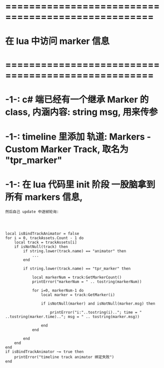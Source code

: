 





# =================================================== #
#        在 lua 中访问 marker 信息
# =================================================== #

# -1-: c# 端已经有一个继承 Marker 的class, 内涵内容: string msg, 用来传参

# -1-: timeline 里添加 轨道: Markers - Custom Marker Track,  取名为 "tpr_marker"

# -1-: 在 lua 代码里 init 阶段 一股脑拿到所有 markers 信息, 
    然后自己 update 中逐帧轮询:




    local isBindTrackAnimator = false
    for i = 0, trackAssets.Count - 1 do
        local track = trackAssets[i]
        if isNotNull(track) then
            if string.lower(track.name) == "animator" then
                ...
            end

            if string.lower(track.name) == "tpr_marker" then

                local markerNum = track:GetMarkerCount() 
                printError("markerNum = " .. tostring(markerNum))

                for i=0, markerNum-1 do 
                    local marker = track:GetMarker(i)

                    if isNotNull(marker) and isNotNull(marker.msg) then 

                        printError("i:"..tostring(i).."; time = " ..tostring(marker.time).."; msg = " .. tostring(marker.msg))

                    end
                end

            end
        end
    end
    if isBindTrackAnimator ~= true then 
        printError("timeline track animator 绑定失败")
    end 























